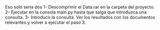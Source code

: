 Eso solo sería dos 
1- Descomprimir el Data.rar en la carpeta del proyecto.
2- Ejecutar en la consola main.py hasta que salga que introduzca una consulta.
3- Introducir la consulta. Ver los resultados con los documentos relevantes y volver a ejecutar el paso 3.
